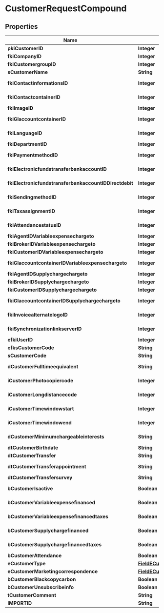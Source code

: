 

# CustomerRequestCompound

## Properties

Name | Type | Description | Notes
------------ | ------------- | ------------- | -------------
**pkiCustomerID** | **Integer** | The unique ID of the Customer. |  [optional]
**fkiCompanyID** | **Integer** | The unique ID of the Company | 
**fkiCustomergroupID** | **Integer** | The unique ID of the Customergroup | 
**sCustomerName** | **String** | The name of the Customer | 
**fkiContactinformationsID** | **Integer** | The unique ID of the Contactinformations | 
**fkiContactcontainerID** | **Integer** | The unique ID of the Contactcontainer | 
**fkiImageID** | **Integer** | The unique ID of the Image | 
**fkiGlaccountcontainerID** | **Integer** | The unique ID of the Glaccountcontainer | 
**fkiLanguageID** | **Integer** | The unique ID of the Language.  Valid values:  |Value|Description| |-|-| |1|French| |2|English| | 
**fkiDepartmentID** | **Integer** | The unique ID of the Department | 
**fkiPaymentmethodID** | **Integer** | The unique ID of the Paymentmethod | 
**fkiElectronicfundstransferbankaccountID** | **Integer** | The unique ID of the Electronicfundstransferbankaccount | 
**fkiElectronicfundstransferbankaccountIDDirectdebit** | **Integer** | The unique ID of the Electronicfundstransferbankaccount | 
**fkiSendingmethodID** | **Integer** | The unique ID of the Sendingmethod | 
**fkiTaxassignmentID** | **Integer** | The unique ID of the Taxassignment.  Valid values:  |Value|Description| |-|-| |1|No tax| |2|GST| |3|HST (ON)| |4|HST (NB)| |5|HST (NS)| |6|HST (NL)| |7|HST (PE)| |8|GST + QST (QC)| |9|GST + QST (QC) Non-Recoverable| |10|GST + PST (BC)| |11|GST + PST (SK)| |12|GST + RST (MB)| |13|GST + PST (BC) Non-Recoverable| |14|GST + PST (SK) Non-Recoverable| |15|GST + RST (MB) Non-Recoverable| | 
**fkiAttendancestatusID** | **Integer** | The unique ID of the Attendancestatus | 
**fkiAgentIDVariableexpensechargeto** | **Integer** | The unique ID of the Agent. | 
**fkiBrokerIDVariableexpensechargeto** | **Integer** | The unique ID of the Broker. | 
**fkiCustomerIDVariableexpensechargeto** | **Integer** | The unique ID of the Customer. | 
**fkiGlaccountcontainerIDVariableexpensechargeto** | **Integer** | The unique ID of the Glaccountcontainer | 
**fkiAgentIDSupplychargechargeto** | **Integer** | The unique ID of the Agent. | 
**fkiBrokerIDSupplychargechargeto** | **Integer** | The unique ID of the Broker. | 
**fkiCustomerIDSupplychargechargeto** | **Integer** | The unique ID of the Customer. | 
**fkiGlaccountcontainerIDSupplychargechargeto** | **Integer** | The unique ID of the Glaccountcontainer | 
**fkiInvoicealternatelogoID** | **Integer** | The unique ID of the Invoicealternatelogo | 
**fkiSynchronizationlinkserverID** | **Integer** | The unique ID of the Synchronizationlinkserver | 
**efkiUserID** | **Integer** | The unique ID of the User |  [optional]
**efksCustomerCode** | **String** | The code of the Customer |  [optional]
**sCustomerCode** | **String** | The code of the Customer | 
**dCustomerFulltimeequivalent** | **String** | The fulltimeequivalent of the Customer | 
**iCustomerPhotocopiercode** | **Integer** | The photocopiercode of the Customer | 
**iCustomerLongdistancecode** | **Integer** | The longdistancecode of the Customer | 
**iCustomerTimewindowstart** | **Integer** | The timewindowstart of the Customer | 
**iCustomerTimewindowend** | **Integer** | The timewindowend of the Customer | 
**dCustomerMinimumchargeableinterests** | **String** | The minimumchargeableinterests of the Customer | 
**dtCustomerBirthdate** | **String** | The birthdate of the Customer | 
**dtCustomerTransfer** | **String** | The transfer of the Customer | 
**dtCustomerTransferappointment** | **String** | The transferappointment of the Customer | 
**dtCustomerTransfersurvey** | **String** | The transfersurvey of the Customer | 
**bCustomerIsactive** | **Boolean** | Whether the customer is active or not | 
**bCustomerVariableexpensefinanced** | **Boolean** | Whether if it&#39;s an variableexpensefinanced | 
**bCustomerVariableexpensefinancedtaxes** | **Boolean** | Whether if it&#39;s an variableexpensefinancedtaxes | 
**bCustomerSupplychargefinanced** | **Boolean** | Whether if it&#39;s an supplychargefinanced | 
**bCustomerSupplychargefinancedtaxes** | **Boolean** | Whether if it&#39;s an supplychargefinancedtaxes | 
**bCustomerAttendance** | **Boolean** | Whether if it&#39;s an attendance | 
**eCustomerType** | [**FieldECustomerType**](FieldECustomerType.md) |  | 
**eCustomerMarketingcorrespondence** | [**FieldECustomerMarketingcorrespondence**](FieldECustomerMarketingcorrespondence.md) |  | 
**bCustomerBlackcopycarbon** | **Boolean** | Whether if it&#39;s an blackcopycarbon | 
**bCustomerUnsubscribeinfo** | **Boolean** | Whether if it&#39;s an unsubscribeinfo | 
**tCustomerComment** | **String** | The comment of the Customer | 
**IMPORTID** | **String** |  |  [optional]




